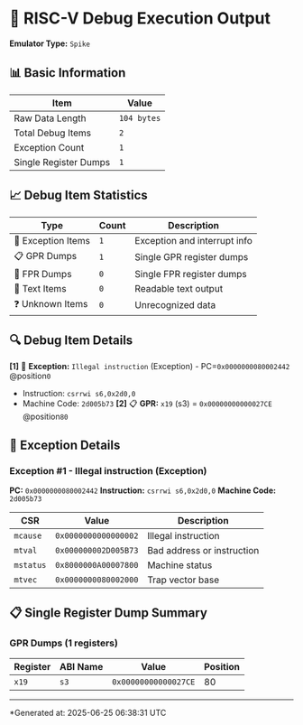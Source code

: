 # 🔧 RISC-V Debug Execution Output

**Emulator Type:** `Spike`

## 📊 Basic Information

| Item | Value |
|------|-------|
| Raw Data Length | `104 bytes` |
| Total Debug Items | `2` |
| Exception Count | `1` |
| Single Register Dumps | `1` |

## 📈 Debug Item Statistics

| Type | Count | Description |
|------|-------|-------------|
| 🚨 Exception Items | `1` | Exception and interrupt info |
| 📋 GPR Dumps | `1` | Single GPR register dumps |
| 🔣 FPR Dumps | `0` | Single FPR register dumps |
| 📝 Text Items | `0` | Readable text output |
| ❓ Unknown Items | `0` | Unrecognized data |

## 🔍 Debug Item Details

**[1]** 🚨 **Exception:** `Illegal instruction` (Exception) - PC=`0x0000000080002442` @position`0`
  - Instruction: `csrrwi s6,0x2d0,0`
  - Machine Code: `2d005b73`
**[2]** 📋 **GPR:** `x19` (s3) = `0x00000000000027CE` @position`80`

## 🚨 Exception Details

### Exception #1 - Illegal instruction (Exception)

**PC:** `0x0000000080002442`
**Instruction:** `csrrwi s6,0x2d0,0`
**Machine Code:** `2d005b73`

| CSR | Value | Description |
|-----|-------|-------------|
| `mcause` | `0x0000000000000002` | Illegal instruction |
| `mtval` | `0x000000002D005B73` | Bad address or instruction |
| `mstatus` | `0x8000000A00007800` | Machine status |
| `mtvec` | `0x0000000080002000` | Trap vector base |

## 📋 Single Register Dump Summary

### GPR Dumps (1 registers)

| Register | ABI Name | Value | Position |
|----------|----------|-------|----------|
| `x19` | `s3` | `0x00000000000027CE` | 80 |

---
*Generated at: 2025-06-25 06:38:31 UTC
